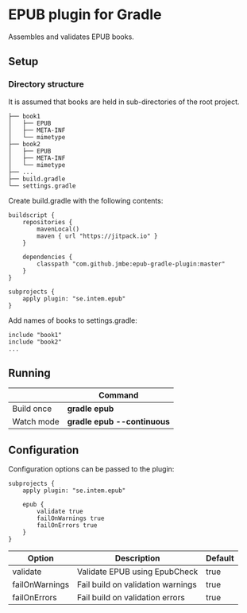 # EPUB plugin for Gradle

Assembles and validates EPUB books.

## Setup

### Directory structure

It is assumed that books are held in sub-directories of the root project.

    ├── book1
    │   ├── EPUB
    │   ├── META-INF
    │   └── mimetype
    ├── book2
    │   ├── EPUB
    │   ├── META-INF
    │   └── mimetype
    ├── ...
    ├── build.gradle
    └── settings.gradle

Create build.gradle with the following contents:

    buildscript {
        repositories {
            mavenLocal()
            maven { url "https://jitpack.io" }
        }
    
        dependencies {
            classpath "com.github.jmbe:epub-gradle-plugin:master"
        }
    }
    
    subprojects {
        apply plugin: "se.intem.epub"
    }

Add names of books to settings.gradle:

    include "book1"
    include "book2"
    ...


## Running

| | Command |
| --- | --- |
| Build once | **gradle epub** | 
| Watch mode | **gradle epub --continuous** |

## Configuration

Configuration options can be passed to the plugin:

    subprojects {
        apply plugin: "se.intem.epub"
    
        epub {
            validate true
            failOnWarnings true
            failOnErrors true
        }
    }

| Option | Description | Default |
| --- | --- | --- |
| validate | Validate EPUB using EpubCheck | true |
| failOnWarnings | Fail build on validation warnings | true |
| failOnErrors | Fail build on validation errors | true |
